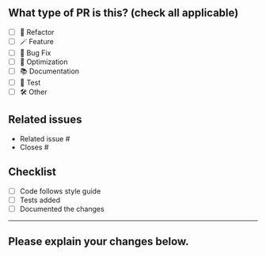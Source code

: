 <!--
# Thanks for contributing a pull request!
## Please make sure you see our contribution guidelines: https://github.com/pydata/sparse/blob/main/docs/contributing.md

Your PR title should start with any of these abbreviatons: `build`, `chore`, `ci`, `depr`, `docs`, `feat`, `fix`, `perf`, `refactor`, `release`, `test`. Add a `!`at the end, if it is a breaking change.
-->

## What type of PR is this? (check all applicable)

- [ ] 💾 Refactor
- [ ] 🪄 Feature
- [ ] 🐞 Bug Fix
- [ ] 🔧 Optimization
- [ ] 📚 Documentation
- [ ] 🧪 Test
- [ ] 🛠️ Other

## Related issues

- Related issue #
- Closes #

## Checklist

- [ ] Code follows style guide
- [ ] Tests added
- [ ] Documented the changes

***

## Please explain your changes below.

